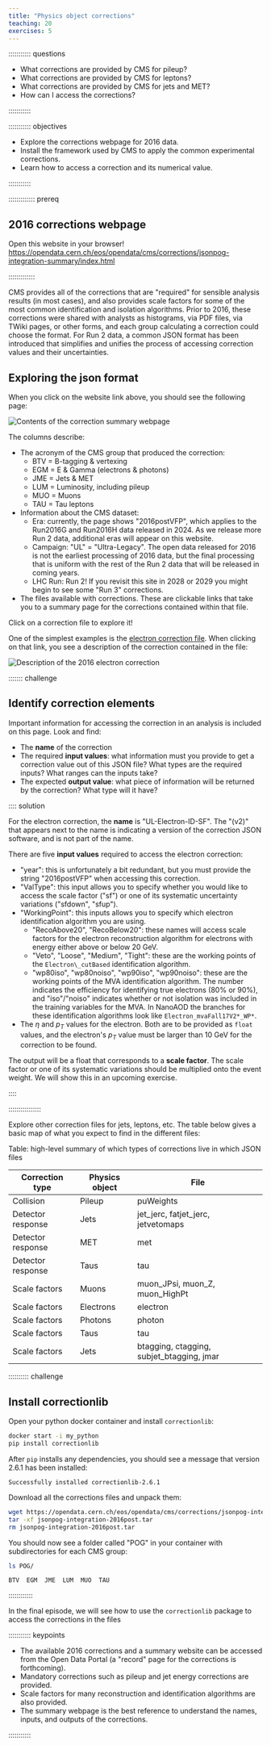 ```yaml
---
title: "Physics object corrections"
teaching: 20
exercises: 5
---
```


::::::::::: questions

- What corrections are provided by CMS for pileup?
- What corrections are provided by CMS for leptons?
- What corrections are provided by CMS for jets and MET?
- How can I access the corrections?

:::::::::::

::::::::::: objectives

- Explore the corrections webpage for 2016 data.
- Install the framework used by CMS to apply the common experimental corrections.
- Learn how to access a correction and its numerical value.

:::::::::::

::::::::::::: prereq

## 2016 corrections webpage

Open this website in your browser! https://opendata.cern.ch/eos/opendata/cms/corrections/jsonpog-integration-summary/index.html

:::::::::::::

CMS provides all of the corrections that are "required" for sensible analysis results (in most cases), and also provides scale factors for some of the most common identification and isolation algorithms. Prior to 2016, these corrections were shared with analysts as histograms, via PDF files, via TWiki pages, or other forms, and each group calculating a correction could choose the format. For Run 2 data, a common JSON format has been introduced that simplifies and unifies the process of accessing correction values and their uncertainties.

## Exploring the json format

When you click on the website link above, you should see the following page:

![Contents of the correction summary webpage](fig/JSONsummary.PNG)

The columns describe:

 * The acronym of the CMS group that produced the correction:
   * BTV = B-tagging & vertexing
   * EGM = E & Gamma (electrons & photons)
   * JME = Jets & MET
   * LUM = Luminosity, including pileup
   * MUO = Muons
   * TAU = Tau leptons
 * Information about the CMS dataset:
   * Era: currently, the page shows "2016postVFP", which applies to the Run2016G and Run2016H data released in 2024. As we release more Run 2 data, additional eras will appear on this website.
   * Campaign: "UL" = "Ultra-Legacy". The open data released for 2016 is not the earliest processing of 2016 data, but the final processing that is uniform with the rest of the Run 2 data that will be released in coming years.
   * LHC Run: Run 2! If you revisit this site in 2028 or 2029 you might begin to see some "Run 3" corrections.
 * The files available with corrections. These are clickable links that take you to a summary page for the corrections contained within that file.

Click on a correction file to explore it!

One of the simplest examples is the [electron correction file](https://opendata.cern.ch/eos/opendata/cms/corrections/jsonpog-integration-summary/summaries/EGM_2016postVFP_UL_electron.html). When clicking on that link, you see a description of the correction contained in the file:

![Description of the 2016 electron correction](fig/electronCorr.PNG)

::::::: challenge

## Identify correction elements

Important information for accessing the correction in an analysis is included on this page.  Look and find:

 * The **name** of the correction
 * The required **input values**: what information must you provide to get a correction value out of this JSON file? What types are the required inputs? What ranges can the inputs take?
 * The expected **output value**: what piece of information will be returned by the correction? What type will it have?

:::: solution

For the electron correction, the **name** is "UL-Electron-ID-SF". The "(v2)" that appears next to the name is indicating a version of the correction JSON software, and is not part of the name.

There are five **input values** required to access the electron correction:
 * "year": this is unfortunately a bit redundant, but you must provide the string "2016postVFP" when accessing this correction.
 * "ValType": this input allows you to specify whether you would like to access the scale factor ("sf") or one of its systematic uncertainty variations ("sfdown", "sfup").
 * "WorkingPoint": this inputs allows you to specify which electron identification algorithm you are using.
   * "RecoAbove20", "RecoBelow20": these names will access scale factors for the electron reconstruction algorithm for electrons with energy either above or below 20 GeV.
   * "Veto", "Loose", "Medium", "Tight": these are the working points of the `Electron\_cutBased` identification algorithm.
   * "wp80iso", "wp80noiso", "wp90iso", "wp90noiso": these are the working points of the MVA identification algorithm. The number indicates the efficiency for identifying true electrons (80% or 90%), and "iso"/"noiso" indicates whether or not isolation was included in the training variables for the MVA. In NanoAOD the branches for these identification algorithms look like `Electron_mvaFall17V2*_WP*`.
 * The $\eta$ and $p_T$ values for the electron. Both are to be provided as `float` values, and the electron's $p_T$ value must be larger than 10 GeV for the correction to be found.

The output will be a float that corresponds to a **scale factor**. The scale factor or one of its systematic variations should be multiplied onto the event weight. We will show this in an upcoming exercise.

::::

::::::::::::::::

Explore other correction files for jets, leptons, etc. The table below gives a basic map of what you expect to find in the different files:

Table: high-level summary of which types of corrections live in which JSON files

| Correction type | Physics object | File |
| --------------- | -------------- | ---- |
| Collision       | Pileup         | puWeights |
| Detector response | Jets | jet_jerc, fatjet_jerc, jetvetomaps |
| Detector response | MET | met |
| Detector response | Taus | tau |
| Scale factors | Muons | muon_JPsi, muon_Z, muon_HighPt |
| Scale factors | Electrons | electron |
| Scale factors | Photons | photon |
| Scale factors | Taus | tau |
| Scale factors | Jets | btagging, ctagging, subjet_btagging, jmar |

:::::::::: challenge

## Install correctionlib

Open your python docker container and install `correctionlib`:

```bash
docker start -i my_python
pip install correctionlib
```

After `pip` installs any dependencies, you should see a message that version 2.6.1 has been installed:

```output
Successfully installed correctionlib-2.6.1
```

Download all the corrections files and unpack them:

```bash
wget https://opendata.cern.ch/eos/opendata/cms/corrections/jsonpog-integration-2016post.tar
tar -xf jsonpog-integration-2016post.tar
rm jsonpog-integration-2016post.tar
```

You should now see a folder called "POG" in your container with subdirectories for each CMS group:

```bash
ls POG/
```

```output
BTV  EGM  JME  LUM  MUO  TAU
```

::::::::::::

In the final episode, we will see how to use the `correctionlib` package to access the corrections in the files 

::::::::::: keypoints

- The available 2016 corrections and a summary website can be accessed from the Open Data Portal (a "record" page for the corrections is forthcoming).
- Mandatory corrections such as pileup and jet energy corrections are provided.
- Scale factors for many reconstruction and identification algorithms are also provided.
- The summary webpage is the best reference to understand the names, inputs, and outputs of the corrections. 

:::::::::::